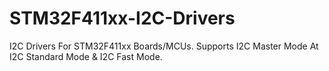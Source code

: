 # STM32F411xx-I2C-Drivers
I2C Drivers For STM32F411xx Boards/MCUs.
Supports I2C Master Mode At I2C Standard Mode & I2C Fast Mode.
